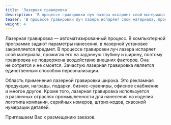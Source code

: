 ```yaml
---
title: 'Лазерная гравировка'
description: 'В процессе гравировки луч лазера испаряет слой материала, прожигая его на заданную глубину и ширину, поэтому гравировка не подвержена воздействию внешних факторов. Она не сотрется и не смоется.'
teaser: 'В процессе гравировки луч лазера испаряет слой материала, прожигая его на заданную глубину, поэтому гравировка не сотрется и не смоется.'
weight: 4
---
```


Лазерная гравировка — автоматизированный процесс. В компьютерной программе задают параметры нанесения, в лазерной установке закрепляется предмет. В процессе гравировки луч лазера испаряет слой материала, прожигая его на заданную глубину и ширину, поэтому гравировка не подвержена воздействию внешних факторов. Она не сотрется и не смоется. Зачастую лазерная гравировка является единственным способом персонализации.

Область применения лазерной гравировки широка. Это рекламная продукция, награды, подарки, бизнес-сувениры, офисное снабжение и многое другое. Кроме того, лазерная гравировка используется в различных отраслях промышленности для нанесения на изделия логотипа компании, серийных номеров, штрих-кодов, сквозной нумерации деталей.

Приглашаем Вас к размещению заказов.
